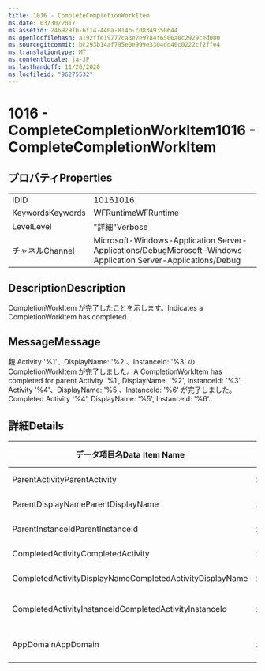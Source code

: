 ```yaml
---
title: 1016 - CompleteCompletionWorkItem
ms.date: 03/30/2017
ms.assetid: 246929fb-6f14-440a-814b-cd8349350644
ms.openlocfilehash: a192ffe19777ca3e2e9784f6506a0c2929ced000
ms.sourcegitcommit: bc293b14af795e0e999e3304dd40c0222cf2ffe4
ms.translationtype: MT
ms.contentlocale: ja-JP
ms.lasthandoff: 11/26/2020
ms.locfileid: "96275532"
---
```

# <a name="1016---completecompletionworkitem"></a><span data-ttu-id="e5a23-102">1016 - CompleteCompletionWorkItem</span><span class="sxs-lookup"><span data-stu-id="e5a23-102">1016 - CompleteCompletionWorkItem</span></span>

## <a name="properties"></a><span data-ttu-id="e5a23-103">プロパティ</span><span class="sxs-lookup"><span data-stu-id="e5a23-103">Properties</span></span>  
  
|||  
|-|-|  
|<span data-ttu-id="e5a23-104">ID</span><span class="sxs-lookup"><span data-stu-id="e5a23-104">ID</span></span>|<span data-ttu-id="e5a23-105">1016</span><span class="sxs-lookup"><span data-stu-id="e5a23-105">1016</span></span>|  
|<span data-ttu-id="e5a23-106">Keywords</span><span class="sxs-lookup"><span data-stu-id="e5a23-106">Keywords</span></span>|<span data-ttu-id="e5a23-107">WFRuntime</span><span class="sxs-lookup"><span data-stu-id="e5a23-107">WFRuntime</span></span>|  
|<span data-ttu-id="e5a23-108">Level</span><span class="sxs-lookup"><span data-stu-id="e5a23-108">Level</span></span>|<span data-ttu-id="e5a23-109">"詳細"</span><span class="sxs-lookup"><span data-stu-id="e5a23-109">Verbose</span></span>|  
|<span data-ttu-id="e5a23-110">チャネル</span><span class="sxs-lookup"><span data-stu-id="e5a23-110">Channel</span></span>|<span data-ttu-id="e5a23-111">Microsoft-Windows-Application Server-Applications/Debug</span><span class="sxs-lookup"><span data-stu-id="e5a23-111">Microsoft-Windows-Application Server-Applications/Debug</span></span>|  
  
## <a name="description"></a><span data-ttu-id="e5a23-112">Description</span><span class="sxs-lookup"><span data-stu-id="e5a23-112">Description</span></span>  

 <span data-ttu-id="e5a23-113">CompletionWorkItem が完了したことを示します。</span><span class="sxs-lookup"><span data-stu-id="e5a23-113">Indicates a CompletionWorkItem has completed.</span></span>  
  
## <a name="message"></a><span data-ttu-id="e5a23-114">Message</span><span class="sxs-lookup"><span data-stu-id="e5a23-114">Message</span></span>  

 <span data-ttu-id="e5a23-115">親 Activity '%1'、DisplayName: '%2'、InstanceId: '%3' の CompletionWorkItem が完了しました。</span><span class="sxs-lookup"><span data-stu-id="e5a23-115">A CompletionWorkItem has completed for parent Activity '%1', DisplayName: '%2', InstanceId: '%3'.</span></span> <span data-ttu-id="e5a23-116">Activity '%4'、DisplayName: '%5'、InstanceId: '%6' が完了しました。</span><span class="sxs-lookup"><span data-stu-id="e5a23-116">Completed Activity '%4', DisplayName: '%5', InstanceId: '%6'.</span></span>  
  
## <a name="details"></a><span data-ttu-id="e5a23-117">詳細</span><span class="sxs-lookup"><span data-stu-id="e5a23-117">Details</span></span>  
  
|<span data-ttu-id="e5a23-118">データ項目名</span><span class="sxs-lookup"><span data-stu-id="e5a23-118">Data Item Name</span></span>|<span data-ttu-id="e5a23-119">データ項目の型</span><span class="sxs-lookup"><span data-stu-id="e5a23-119">Data Item Type</span></span>|<span data-ttu-id="e5a23-120">Description</span><span class="sxs-lookup"><span data-stu-id="e5a23-120">Description</span></span>|  
|--------------------|--------------------|-----------------|  
|<span data-ttu-id="e5a23-121">ParentActivity</span><span class="sxs-lookup"><span data-stu-id="e5a23-121">ParentActivity</span></span>|<span data-ttu-id="e5a23-122">xs:string</span><span class="sxs-lookup"><span data-stu-id="e5a23-122">xs:string</span></span>|<span data-ttu-id="e5a23-123">親アクティビティの型名。</span><span class="sxs-lookup"><span data-stu-id="e5a23-123">The type name of the parent activity.</span></span>|  
|<span data-ttu-id="e5a23-124">ParentDisplayName</span><span class="sxs-lookup"><span data-stu-id="e5a23-124">ParentDisplayName</span></span>|<span data-ttu-id="e5a23-125">xs:string</span><span class="sxs-lookup"><span data-stu-id="e5a23-125">xs:string</span></span>|<span data-ttu-id="e5a23-126">親アクティビティの表示名。</span><span class="sxs-lookup"><span data-stu-id="e5a23-126">The display name of the parent activity.</span></span>|  
|<span data-ttu-id="e5a23-127">ParentInstanceId</span><span class="sxs-lookup"><span data-stu-id="e5a23-127">ParentInstanceId</span></span>|<span data-ttu-id="e5a23-128">xs:string</span><span class="sxs-lookup"><span data-stu-id="e5a23-128">xs:string</span></span>|<span data-ttu-id="e5a23-129">親アクティビティのインスタンス ID。</span><span class="sxs-lookup"><span data-stu-id="e5a23-129">The instance id of the parent activity.</span></span>|  
|<span data-ttu-id="e5a23-130">CompletedActivity</span><span class="sxs-lookup"><span data-stu-id="e5a23-130">CompletedActivity</span></span>|<span data-ttu-id="e5a23-131">xs:string</span><span class="sxs-lookup"><span data-stu-id="e5a23-131">xs:string</span></span>|<span data-ttu-id="e5a23-132">完了したアクティビティの型名。</span><span class="sxs-lookup"><span data-stu-id="e5a23-132">The type name of the completed activity.</span></span>|  
|<span data-ttu-id="e5a23-133">CompletedActivityDisplayName</span><span class="sxs-lookup"><span data-stu-id="e5a23-133">CompletedActivityDisplayName</span></span>|<span data-ttu-id="e5a23-134">xs:string</span><span class="sxs-lookup"><span data-stu-id="e5a23-134">xs:string</span></span>|<span data-ttu-id="e5a23-135">完了したアクティビティの表示名。</span><span class="sxs-lookup"><span data-stu-id="e5a23-135">The display name of the completed activity.</span></span>|  
|<span data-ttu-id="e5a23-136">CompletedActivityInstanceId</span><span class="sxs-lookup"><span data-stu-id="e5a23-136">CompletedActivityInstanceId</span></span>|<span data-ttu-id="e5a23-137">xs:string</span><span class="sxs-lookup"><span data-stu-id="e5a23-137">xs:string</span></span>|<span data-ttu-id="e5a23-138">完了したアクティビティのインスタンス ID。</span><span class="sxs-lookup"><span data-stu-id="e5a23-138">The instance id of the completed activity.</span></span>|  
|<span data-ttu-id="e5a23-139">AppDomain</span><span class="sxs-lookup"><span data-stu-id="e5a23-139">AppDomain</span></span>|<span data-ttu-id="e5a23-140">xs:string</span><span class="sxs-lookup"><span data-stu-id="e5a23-140">xs:string</span></span>|<span data-ttu-id="e5a23-141">AppDomain.CurrentDomain.FriendlyName で返される文字列。</span><span class="sxs-lookup"><span data-stu-id="e5a23-141">The string returned by AppDomain.CurrentDomain.FriendlyName.</span></span>|
